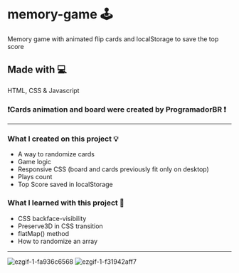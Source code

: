 # memory-game 🕹️
Memory game with animated flip cards and localStorage to save the top score

## Made with 💻
HTML, CSS & Javascript

### ❗Cards animation and board were created by ProgramadorBR ❗

-------------------------------------------------------

### What I created on this project 💡
- A way to randomize cards
- Game logic
- Responsive CSS (board and cards previously fit only on desktop)
- Plays count
- Top Score saved in localStorage

### What I learned with this project 🧠
- CSS backface-visibility
- Preserve3D in CSS transition
- flatMap() method
- How to randomize an array

-------------------------------------------------------
![ezgif-1-fa936c6568](https://user-images.githubusercontent.com/99913525/170298031-87e27997-9491-4519-af0b-1b15b462e0bb.gif)
![ezgif-1-f31942aff7](https://user-images.githubusercontent.com/99913525/170298418-e712c816-d2af-4696-81ba-661fe5b33f47.gif)
